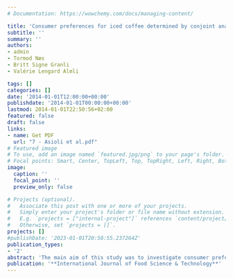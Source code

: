 ```yaml
---
# Documentation: https://wowchemy.com/docs/managing-content/

title: 'Consumer preferences for iced coffee determined by conjoint analysis: an exploratory study with Norwegian consumers'
subtitle: ''
summary: ''
authors:
- admin
- Tormod Næs 
- Britt Signe Granli 
- Valérie Lengard Almli

tags: []
categories: []
date: '2014-01-01T12:00:00+00:00'
publishdate: '2014-01-01T00:00:00+00:00'
lastmod: 2014-01-01T22:50:56+02:00
featured: false
draft: false
links: 
- name: Get PDF
  url: "7 - Asioli et al.pdf"
# Featured image
# To use, add an image named `featured.jpg/png` to your page's folder.
# Focal points: Smart, Center, TopLeft, Top, TopRight, Left, Right, BottomLeft, Bottom, BottomRight.
image:
  caption: ''
  focal_point: ''
  preview_only: false

# Projects (optional).
#   Associate this post with one or more of your projects.
#   Simply enter your project's folder or file name without extension.
#   E.g. `projects = ["internal-project"]` references `content/project/deep-learning/index.md`.
#   Otherwise, set `projects = []`.
projects: []
#publishDate: '2023-01-01T20:50:55.237264Z'
publication_types: 
- '2'
abstract: 'The main aim of this study was to investigate consumer preferences for extrinsic attributes of iced coffee, explore consumers coffee consumption habits, find new market opportunities and segment consumers based on similar products preferences. A sample of 101 consumers of iced coffee was recruited during 2012 in <styled-content style="fixed-case">N</styled-content> orway. Twelve iced coffee products combining different levels of attributes such as coffee type, origin, calories and price were presented on screen and rated according to consumers willingness to buy ( <styled-content style="fixed-case">WTB</styled-content> ). Mixed model <sc>anova</sc> , principal component analysis ( <styled-content style="fixed-case">PCA</styled-content> ) and partial least squares discriminant analysis ( <styled-content style="fixed-case">PLS</styled-content> ‐ <styled-content style="fixed-case">DA</styled-content> ) were applied to analyse data. Results show that the most preferred products for the consumer sample as a whole were low‐price low‐calorie products, while age has a significant effect on <styled-content style="fixed-case">WTB</styled-content> for different iced coffee products. Four different consumer segments based on type of iced coffee and country of production preferences were identified and discussed.'
publication: '**International Journal of Food Science & Technology**'
---
```

